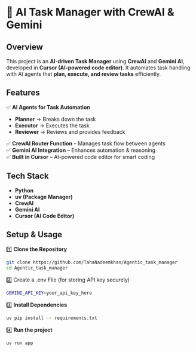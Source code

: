 # 🚀 AI Task Manager with CrewAI & Gemini  

## Overview  
This project is an **AI-driven Task Manager** using **CrewAI** and **Gemini AI**, developed in **Cursor (AI-powered code editor)**. It automates task handling with AI agents that **plan, execute, and review tasks** efficiently.  

## Features  
✅ **AI Agents for Task Automation**  
   - **Planner** → Breaks down the task  
   - **Executor** → Executes the task  
   - **Reviewer** → Reviews and provides feedback  

✅ **CrewAI Router Function** – Manages task flow between agents  
✅ **Gemini AI Integration** – Enhances automation & reasoning  
✅ **Built in Cursor** – AI-powered code editor for smart coding  

## Tech Stack  
- **Python**
- **uv (Package Manager)**  
- **CrewAI**  
- **Gemini AI**  
- **Cursor (AI Code Editor)**  

## Setup & Usage  

1️⃣ **Clone the Repository**  
```bash
git clone https://github.com/TahaNadeemkhan/Agentic_task_manager 
cd Agentic_task_manager 
```
2️⃣ Create a .env File (for storing API key securely)
```bash
GEMINI_API_KEY=your_api_key_here
```

3️⃣ **Install Dependencies**
```bash
uv pip install -r requirements.txt
```

4️⃣ **Run the project**
```bash
uv run app
```


